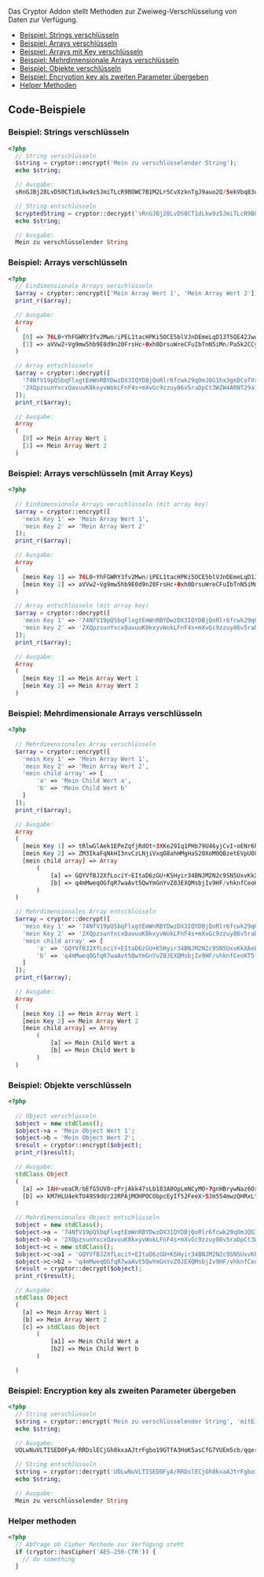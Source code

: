 Das Cryptor Addon stellt Methoden zur Zweiweg-Verschlüsselung von Daten zur Verfügung. 

- [Beispiel: Strings verschlüsseln](#beispiel1)
- [Beispiel: Arrays verschlüsseln](#beispiel2)
- [Beispiel: Arrays mit Key verschlüsseln](#beispiel3)
- [Beispiel: Mehrdimensionale Arrays verschlüsseln](#beispiel4)
- [Beispiel: Objekte verschlüsseln](#beispiel5)
- [Beispiel: Encryption key als zweiten Parameter übergeben](#beispiel6)
- [Helper Methoden](#helper)

### 
<a name="ueber"></a>

<a name="beispiel1"></a>
## Code-Beispiele

### Beispiel: Strings verschlüsseln

```php 
<?php 
  // String verschlüsseln 
  $string = cryptor::encrypt('Mein zu verschlüsselender String');
  echo $string;

  // Ausgabe:
  sRnGJBj28LvDS0CT1dLkw9z5JmiTLcR9BOWC7B1M2LrSCvXzknTgJ9auo2Q/5ekVbq83qKlgmhHTsPy03HZj57jrxPLo846Ccr2z0qZBb7Fb

  // String entschlüsseln 
  $cryptedString = cryptor::decrypt('sRnGJBj28LvDS0CT1dLkw9z5JmiTLcR9BOWC7B1M2LrSCvXzknTgJ9auo2Q/5ekVbq83qKlgmhHTsPy03HZj57jrxPLo846Ccr2z0qZBb7Fb');
  echo $string;

  // Ausgabe:
  Mein zu verschlüsselender String
```
<a name="beispiel2"></a>
### Beispiel: Arrays verschlüsseln

```php 
<?php 
  // Eindimensionale Arrays verschlüsseln 
  $array = cryptor::encrypt(['Mein Array Wert 1', 'Mein Array Wert 2']);
  print_r($array);

  // Ausgabe:
  Array
  (
    [0] => 76L0+YhFGWRY3fv2Mwn/iPEL1tacHPKi5OCE5blVJnDEmeLqD13T5QE42Jwd6BSsiu3rhMpAIY7Uuw4+9Q4aXkc=
    [1] => aVVw2+Vg9mw5hb9E0d9n20FrsHc+0xh0DrsuWreCFuIbTnN5iMn/Pa5k2CCyM/pByswGJBXf4ZRyoCtCeIa4z+w=
  )

  // Array entschlüsseln 
  $array = cryptor::decrypt([
    '74NfV19pQSbqFlxgtEmWnRBYDwzDX3IQYDBjQoRlr6fcwk29qOmJQG1hx3gkDCoTVxzN+ITpy11eljevrE/d7NU=', 
    '2XQpzsunYxcxQavuuK8kxyvWokLFnF4s+mXvGc9zzuy86v5raDpCt3WZW4ARNT29a15Tyff0jVwxYen7kKc3EEs='
  ]);
  print_r($array);

  // Ausgabe:
  Array
  (
    [0] => Mein Array Wert 1
    [1] => Mein Array Wert 2
  )

```
<a name="beispiel3"></a>
### Beispiel: Arrays verschlüsseln (mit Array Keys)

```php 
<?php 
  
  // Eindimensionale Arrays verschlüsseln (mit array key)
  $array = cryptor::encrypt([
    'mein Key 1' => 'Mein Array Wert 1', 
    'mein Key 2' => 'Mein Array Wert 2'
  ]);
  print_r($array);

  // Ausgabe:
  Array
  (
    [mein Key 1] => 76L0+YhFGWRY3fv2Mwn/iPEL1tacHPKi5OCE5blVJnDEmeLqD13T5QE42Jwd6BSsiu3rhMpAIY7Uuw4+9Q4aXkc=
    [mein Key 2] => aVVw2+Vg9mw5hb9E0d9n20FrsHc+0xh0DrsuWreCFuIbTnN5iMn/Pa5k2CCyM/pByswGJBXf4ZRyoCtCeIa4z+w=
  )

  // Array entschlüsseln (mit array key)
  $array = cryptor::decrypt([
    'mein Key 1' => '74NfV19pQSbqFlxgtEmWnRBYDwzDX3IQYDBjQoRlr6fcwk29qOmJQG1hx3gkDCoTVxzN+ITpy11eljevrE/d7NU=', 
    'mein Key 2' => '2XQpzsunYxcxQavuuK8kxyvWokLFnF4s+mXvGc9zzuy86v5raDpCt3WZW4ARNT29a15Tyff0jVwxYen7kKc3EEs='
  ]);
  print_r($array);

  // Ausgabe:
  Array
  (
    [mein Key 1] => Mein Array Wert 1
    [mein Key 2] => Mein Array Wert 2
  )
```

<a name="beispiel4"></a>
### Beispiel: Mehrdimensionale Arrays verschlüsseln
```php 
<?php 
  
  // Mehrdimensionales Array verschlüsseln 
  $array = cryptor::encrypt([
    'mein Key 1' => 'Mein Array Wert 1', 
    'mein Key 2' => 'Mein Array Wert 2',
    'mein child array' => [
        'a' => 'Mein Child Wert a',
        'b' => 'Mein Child Wert b'
    ]
  ]);
  print_r($array);

  // Ausgabe:
  Array
  (
    [mein Key 1] => tRlwGlAek1EPeZqfjRdOt+3XKe29Iq1PHb79U46yjCvI+oENr6hAxk6dewmgVIU7bCHHvIGmWBtIDLgS5THpORs=
    [mein Key 2] => ZM3IkaFqNkHI3nvCzLNjiVxqO8ahHMgHaS20XoM0QBzetEVpUO8d8qySjRx37Wb1u0vvdEB0x0Ml+5BbMQwp3/E=
    [mein child array] => Array
        (
            [a] => GQYVfBJ2XfLociY+EItaD6zGU+KSHyir34BNJM2N2c9SN5UxvKkXAeB3JoKrrK1YrdnUzv93TaqOnmDWOmS6Sro=
            [b] => q4mMweqOGfqR7waAvt5QwYmGnYvZ0JEXQMsbjIv9HF/vhknfCeoKT5ftzV6l4wLHFefPPKSnr+EU7BlbdFLRfs8=
        )
  )

  // Mehrdimensionales Array entschlüsseln
  $array = cryptor::decrypt([
    'mein Key 1' => '74NfV19pQSbqFlxgtEmWnRBYDwzDX3IQYDBjQoRlr6fcwk29qOmJQG1hx3gkDCoTVxzN+ITpy11eljevrE/d7NU=', 
    'mein Key 2' => '2XQpzsunYxcxQavuuK8kxyvWokLFnF4s+mXvGc9zzuy86v5raDpCt3WZW4ARNT29a15Tyff0jVwxYen7kKc3EEs=',
    'mein child array' => [
        'a' => 'GQYVfBJ2XfLociY+EItaD6zGU+KSHyir34BNJM2N2c9SN5UxvKkXAeB3JoKrrK1YrdnUzv93TaqOnmDWOmS6Sro=',
        'b' => 'q4mMweqOGfqR7waAvt5QwYmGnYvZ0JEXQMsbjIv9HF/vhknfCeoKT5ftzV6l4wLHFefPPKSnr+EU7BlbdFLRfs8='
    ]
  ]);
  print_r($array);

  // Ausgabe:
  Array
  (
    [mein Key 1] => Mein Array Wert 1
    [mein Key 2] => Mein Array Wert 2
    [mein child array] => Array
        (
            [a] => Mein Child Wert a
            [b] => Mein Child Wert b
        )
  )
```

<a name="beispiel5"></a>
### Beispiel: Objekte verschlüsseln

```php 
<?php 
  
  // Object verschlüsseln 
  $object = new stdClass();
  $object->a = 'Mein Object Wert 1';
  $object->b = 'Mein Object Wert 2';
  $result = cryptor::encrypt($object);
  print_r($result);

  // Ausgabe:
  stdClass Object
  (
    [a] => IAH+veaCR/bEfG5UV0+zPrjAkk47sLb183A0OpLmNCyMO+7gnHBrywNaz6OrMndQeQZBGrssBAdzOl7c0WuU5TOj
    [b] => kM7HLU4ekTU49S9dUr22RPAjMOHPOCObpcEyIf52FeeX+5Jm554mwzQHRxLtC7r+krto/3wwMJZ0DHAXrq79XvLU
  )

  // Mehrdimensionales Object entschlüsseln
  $object = new stdClass();
  $object->a = '74NfV19pQSbqFlxgtEmWnRBYDwzDX3IQYDBjQoRlr6fcwk29qOmJQG1hx3gkDCoTVxzN+ITpy11eljevrE/d7NU=';
  $object->b = '2XQpzsunYxcxQavuuK8kxyvWokLFnF4s+mXvGc9zzuy86v5raDpCt3WZW4ARNT29a15Tyff0jVwxYen7kKc3EEs=';
  $object->c = new stdClass();
  $object->c->a1 = 'GQYVfBJ2XfLociY+EItaD6zGU+KSHyir34BNJM2N2c9SN5UxvKkXAeB3JoKrrK1YrdnUzv93TaqOnmDWOmS6Sro=';
  $object->c->b2 = 'q4mMweqOGfqR7waAvt5QwYmGnYvZ0JEXQMsbjIv9HF/vhknfCeoKT5ftzV6l4wLHFefPPKSnr+EU7BlbdFLRfs8=';
  $result = cryptor::decrypt($object);
  print_r($result);

  // Ausgabe:
  stdClass Object
  (
    [a] => Mein Array Wert 1
    [b] => Mein Array Wert 2
    [c] => stdClass Object
        (
            [a1] => Mein Child Wert a
            [b2] => Mein Child Wert b
        )

  )
```

<a name="beispiel6"></a>
### Beispiel: Encryption key als zweiten Parameter übergeben

```php 
<?php 
  // String verschlüsseln 
  $string = cryptor::encrypt('Mein zu verschlüsselender String', 'mitEinemAnderenEncryptionKey');
  echo $string;

  // Ausgabe:
  UOLwNuVLTISED0FyA/RRDslECjGh8kxaAJtrFgbo19GTfA3HoK5asCfG7VUEm5cb/qqerRQNQ+naK43ihGNOLHv4IfEvQYOZ+SfrbsyXjW7/

  // String entschlüsseln 
  $string = cryptor::decrypt('UOLwNuVLTISED0FyA/RRDslECjGh8kxaAJtrFgbo19GTfA3HoK5asCfG7VUEm5cb/qqerRQNQ+naK43ihGNOLHv4IfEvQYOZ+SfrbsyXjW7/', 'mitEinemAnderenEncryptionKey');
  echo $string;

  // Ausgabe:
  Mein zu verschlüsselender String
```
<a name="helper"></a>
### Helper methoden

```php 
<?php 
  // Abfrage ob Cipher Methode zur Verfügung steht
  if (cryptor::hasCipher('AES-256-CTR')) {
    // do something
  }

```
